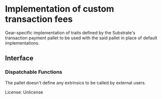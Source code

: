 # Implementation of custom transaction fees

Gear-specific implementation of traits defined by the Substrate's transaction payment pallet to be used with the said pallet in place of default implementations.

## Interface

### Dispatchable Functions
The pallet doesn't define any extrinsics to be called by external users.

License: Unlicense
